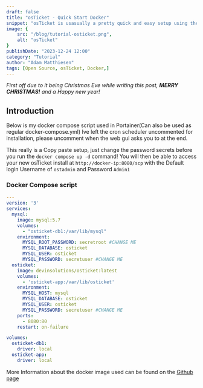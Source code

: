 ```yaml
---
draft: false
title: "osTicket - Quick Start Docker"
snippet: "osTicket is usasually a pretty quick and easy setup using their regular install method, but lets set it up using a Docker Container!"
image: {
    src: "/blog/tutorial-osticket.png",
    alt: "osTicket"
}
publishDate: "2023-12-24 12:00"
category: "Tutorial"
author: "Adam Matthiesen"
tags: [Open Source, osTicket, Docker,]
---
```


*First off due to it being Christmas Eve while writing this post,  **MERRY CHRISTMAS!** and a Happy new year!*

## Introduction

Below is my docker compose script used in Portainer(Can also be used as regular docker-compose.yml)  Ive left the cron scheduler uncommented for installation, please uncomment when the web gui asks you to at the end.

This really is a Copy paste setup, just change the password secrets before you run the ```docker compose up -d``` command!  You will then be able to access your new osTicket install at ```http://docker-ip:8080/scp``` with the Default login Username of ```ostadmin``` and Password ```Admin1```

### Docker Compose script

```yaml
---
version: '3'
services:
  mysql:
    image: mysql:5.7
    volumes:
      - "osticket-db1:/var/lib/mysql"
    environment:
      MYSQL_ROOT_PASSWORD: secretroot #CHANGE ME
      MYSQL_DATABASE: osticket
      MYSQL_USER: osticket
      MYSQL_PASSWORD: secretuser #CHANGE ME
  osticket:
    image: devinsolutions/osticket:latest
    volumes:
      - 'osticket-app:/var/lib/osticket'
    environment:
      MYSQL_HOST: mysql
      MYSQL_DATABASE: osticket
      MYSQL_USER: osticket
      MYSQL_PASSWORD: secretuser #CHANGE ME
    ports:
      - 8080:80
    restart: on-failure

volumes:
  osticket-db1:
    driver: local
  osticket-app:
    driver: local
  ```
  
More Information about the docker image used can be found on the [Github page](https://github.com/devinsolutions/docker-osticket)

